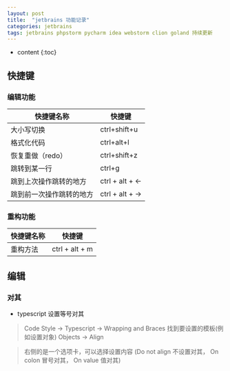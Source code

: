 ```yaml
---
layout: post
title:  "jetbrains 功能记录"
categories: jetbrains
tags: jetbrains phpstorm pycharm idea webstorm clion goland 持续更新
---
```


* content
{:toc}

## 快捷键
### 编辑功能
>
| 快捷键名称  | 快捷键  |
| ------------ | ------------ |
|大小写切换|ctrl+shift+u  |
|格式化代码|ctrl+alt+l|
|恢复重做（redo）|ctrl+shift+z|
|跳转到某一行|ctrl+g|
|跳到上次操作跳转的地方 |ctrl + alt + <- | 
|跳到前一次操作跳转的地方 |ctrl + alt + -> |





### 重构功能
>
| 快捷键名称  | 快捷键  |
| ------------ | ------------ |
| 重构方法 | ctrl + alt + m|


## 编辑
### 对其
* typescript 设置等号对其
> Code Style -> Typescript -> Wrapping and Braces 
> 找到要设置的模板(例如设置对象) Objects -> Align

> 右侧的是一个选项卡，可以选择设置内容 
> (Do not align 不设置对其， On colon 冒号对其， On value 值对其)



